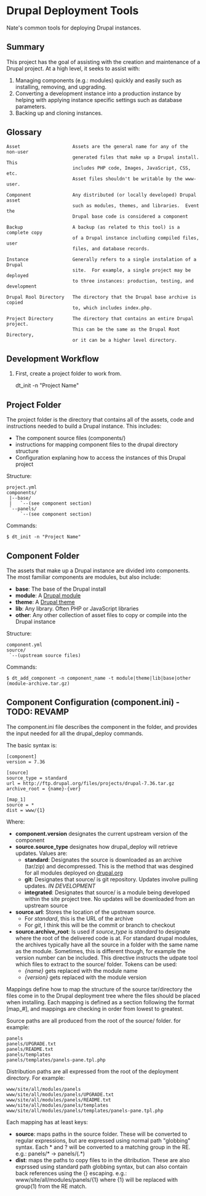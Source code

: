 Drupal Deployment Tools
=======================

Nate's common tools for deploying Drupal instances.


Summary
-------

This project has the goal of assisting with the creation and maintenance of a
Drupal project.  At a high level, it seeks to assist with:

  1. Managing components (e.g.: modules) quickly and easily such as installing,
     removing, and upgrading.
  2. Converting a development instance into a production instance by helping
     with applying instance specific settings such as database parameters.
  3. Backing up and cloning instances.


Glossary
--------

    Asset                   Assets are the general name for any of the non-user
                            generated files that make up a Drupal install.  This
                            includes PHP code, Images, JavaScript, CSS, etc.
                            Asset files shouldn't be writable by the www-user.

    Component               Any distributed (or locally developed) Drupal asset
                            such as modules, themes, and libraries.  Event the
                            Drupal base code is considered a component
                            
    Backup                  A backup (as related to this tool) is a complete copy
                            of a Drupal instance including compiled files, user
                            files, and database records.
                             
    Instance                Generally refers to a single instalation of a Drupal
                            site.  For example, a single project may be deployed
                            to three instances: production, testing, and development
                            
    Drupal Rool Directory   The directory that the Drupal base archive is copied
                            to, which includes index.php.
                            
    Project Directory       The directory that contains an entire Drupal project.
                            This can be the same as the Drupal Root Directory,
                            or it can be a higher level directory.


Development Workflow
--------------------

 1. First, create a project folder to work from.

     dt_init -n "Project Name"


Project Folder
--------------

The project folder is the directory that contains all of the assets, code and instructions
needed to build a Drupal instance.  This includes:

 - The component source files (components/)
 - instructions for mapping component files to the drupal directory structure
 - Configuration explaning how to access the instances of this Drupal project
 
 
Structure:

    project.yml
    components/
     |--base/
     |   `--(see component section)
     `--panels/
         `--(see component section)
        
Commands:

    $ dt_init -n "Project Name"
    
    
Component Folder
----------------

The assets that make up a Drupal instance are divided into components.  The most
familiar components are modules, but also include:

 - **base**: The base of the Drupal install
 - **module**: A [Drupal module](https://www.drupal.org/project/project_module/categories)
 - **theme**: A [Drupal theme](https://www.drupal.org/project/project_theme)
 - **lib**: Any library.  Often PHP or JavaScript libraries
 - **other**: Any other collection of asset files to copy or compile into the Drupal instance
  
Structure:

    component.yml
    source/
     `--(upstream source files)
  
Commands:

    $ dt_add_component -n component_name -t module|theme|lib|base|other (module-archive.tar.gz)








Component Configuration (component.ini) - TODO: REVAMP
---------------------------------------

The component.ini file describes the component in the folder, and provides
the input needed for all the drupal_deploy commands.

The basic syntax is:

    [component]
    version = 7.36

    [source]
    source_type = standard
    url = http://ftp.drupal.org/files/projects/drupal-7.36.tar.gz
    archive_root = {name}-{ver}

    [map_1]
    source = *
    dist = www/{1}

Where:

 - **component.version** designates the current upstream version of the component
 - **source.source\_type** designates how drupal\_deploy will retrieve updates.  Values are:
    - **standard**:   Designates the source is downloaded as an archive (tar/zip) and decompressed.
                      This is the method that was desgined for all modules deployed on [drupal.org](drupal.org)
    - **git**:        Designates that source/ is git repository.  Updates involve pulling updates.  *IN DEVELOPMENT*
    - **integrated**: Designates that source/ is a module being developed within the site project tree.
                      No updates will be downloaded from an upstream source
 - **source.url**: Stores the location of the upstream source.
    - For *standard*, this is the URL of the archive
    - For *git*, I think this will be the commit or branch to checkout
 - **source.archive_root**: Is used if *source\_type* is *standard* to designate where the root of the delivered
                            code is at.  For standard drupal modules, the archives typically have all the source
                            in a folder with the same name as the module.  Sometimes, this is different though,
                            for example the version number can be included.
                            This directive instructs the udpate tool which files to extract to the source/ folder.
                            Tokens can be used:
    - *{name}* gets replaced with the module name
    - *{version}* gets replaced with the module version
 
Mappings define how to map the structure of the source tar/directory
the files come in to the Drupal deployment tree where the files should
be placed when installing.  Each mapping is defined as a section following
the format [map_#], and mappings are checking in order from lowest to
greatest.

Source paths are all produced from the root of the source/ folder.  for 
example:

    panels
    panels/UPGRADE.txt
    panels/README.txt
    panels/templates
    panels/templates/panels-pane.tpl.php

Distribution paths are all expressed from the root of the deployment
directory.  For example:

    www/site/all/modules/panels
    www/site/all/modules/panels/UPGRADE.txt
    www/site/all/modules/panels/README.txt
    www/site/all/modules/panels/templates
    www/site/all/modules/panels/templates/panels-pane.tpl.php

Each mapping has at least keys:

 - **source**: maps paths in the source folder.  These will be converted
               to regular expressions, but are expressed using normal
               path "globbing" syntax.  Each * and ? will be converted
               to a matching group in the RE.
               e.g.: panels/*  ->  panels\/(.*)
 - **dist**:   maps the paths to copy files to in the ditribution.
               These are also exprssed using standard path globbing
               syntax, but can also contain back references using the
               {} escaping.
               e.g.: www/site/all/modules/panels/{1}  where {1} will be
                     replaced with group(1) from the RE match.